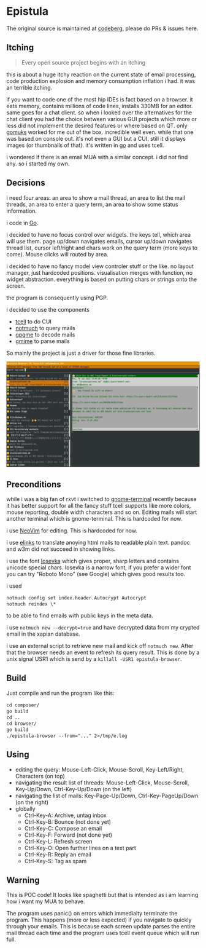 Epistula
==

The original source is maintained at [codeberg](https://codeberg.org/mdt/epistula), please do PRs & issues here.

Itching
--

> Every open source project begins with an itching

this is about a huge itchy reaction on the current state of email processing, code production explosion and memory consumption inflation i had. it was an terrible itching.

if you want to code one of the most hip IDEs is fact based on a browser. it eats memory, contains millions of code lines, installs 330MB for an editor. same goes for a chat client. so when i looked over the alternatives for the chat client you had the choice between various GUI projects which more or less did not implement the desired features or where based on QT. only [gomuks](https://github.com/tulir/gomuks) worked for me out of the box. incredible well even. while that one was based on console out. it's not even a GUI but a CUI. still it displays images (or thumbnails of that). it's written in [go](https://go.dev/) and uses tcell.

i wondered if there is an email MUA with a similar concept. i did not find any. so i started my own.

Decisions
--

i need four areas: an area to show a mail thread, an area to list the mail threads, an area to enter a query term, an area to show some status information.

i code in [Go](https://pkg.go.dev/).

i decided to have no focus control over widgets. the keys tell, which area will use them. page up/down navigates emails, cursor up/down navigates thread list, cursor left/right and chars work on the query term (more keys to come). Mouse clicks will routed by area.

i decided to have no fancy model view controler stuff or the like. no layout manager, just hardcoded positions. visualisation merges with function, no widget abstraction. everything is based on putting chars or strings onto the screen.

the program is consequently using PGP.

i decided to use the components

- [tcell](github.com/gdamore/tcell/v2) to do CUI
- [notmuch](github.com/zenhack/go.notmuch) to query mails
- [gpgme](github.com/proglottis/gpgme) to decode mails
- [gmime](github.com/sendgrid/go-gmime) to parse mails

So mainly the project is just a driver for those fine libraries.

![Screenshot](screenshot.png)

Preconditions
--

while i was a big fan of rxvt i switched to [gnome-terminal](https://wiki.gnome.org/Apps/Terminal) recently because it has better support for all the fancy stuff tcell supports like more colors, mouse reporting, double width characters and so on. Editing mails will start another terminal which is gnome-terminal. This is hardcoded for now.

i use [NeoVim](https://neovim.org/) for editing. This is hardcoded for now.

i use [elinks](http://elinks.cz/) to translate anoying html mails to readable plain text. pandoc and w3m did not succeed in showing links.

i use the font [Iosevka](https://github.com/be5invis/Iosevka/) which gives proper, sharp letters and contains unicode special chars. Iosevka is a narrow font, if you prefer a wider font you can try "Roboto Mono" (see Google) which gives good results too.

i used

```
notmuch config set index.header.Autocrypt Autocrypt
notmuch reindex \*
```

to be able to find emails with public keys in the meta data.

i use `notmuch new --decrypt=true` and have decrypted data from my crypted email in the xapian database.

i use an external script to retrieve new mail and kick off `notmuch new`. After that the browser needs an event to refresh its query result. This is done by a unix signal USR1 which is send by a `killall -USR1 epistula-browser`.

Build
--

Just compile and run the program like this:

```
cd composer/
go build
cd ..
cd browser/
go build
./epistula-browser --from="..." 2>/tmp/e.log
```

Using
--

- editing the query: Mouse-Left-Click, Mouse-Scroll, Key-Left/Right, Characters (on top)
- navigating the result list of threads: Mouse-Left-Click, Mouse-Scroll, Key-Up/Down, Ctrl-Key-Up/Down (on the left)
- navigating the list of mails: Key-Page-Up/Down, Ctrl-Key-PageUp/Down (on the right)
- globally
	- Ctrl-Key-A: Archive, untag inbox
	- Ctrl-Key-B: Bounce (not done yet)
	- Ctrl-Key-C: Compose an email
	- Ctrl-Key-F: Forward (not done yet)
	- Ctrl-Key-L: Refresh screen
	- Ctrl-Key-O: Open further lines on a text part
	- Ctrl-Key-R: Reply an email
	- Ctrl-Key-S: Tag as spam

Warning
--

This is POC code! It looks like spaghetti but that is intended as i am learning how i want my MUA to behave.

The program uses panic() on errors which immedialty terminate the program. This happens (more or less expected) if you navigate to quickly through your emails. This is because each screen update parses the entire mail thread each time and the program uses tcell event queue which will run full.

